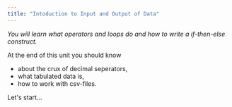 ```yaml
---
title: "Intoduction to Input and Output of Data"
---
```

*You will learn what operators and loops do and how to write a if-then-else construct.*

<!--more-->

At the end of this unit you should know

* about the crux of decimal seperators,
* what tabulated data is,
* how to work with csv-files.

Let's start...


<!--
## Further reading

add some day
-->
